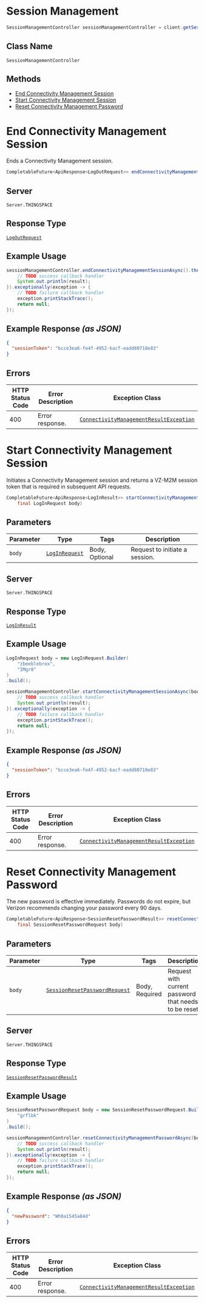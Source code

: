 # Session Management

```java
SessionManagementController sessionManagementController = client.getSessionManagementController();
```

## Class Name

`SessionManagementController`

## Methods

* [End Connectivity Management Session](../../doc/controllers/session-management.md#end-connectivity-management-session)
* [Start Connectivity Management Session](../../doc/controllers/session-management.md#start-connectivity-management-session)
* [Reset Connectivity Management Password](../../doc/controllers/session-management.md#reset-connectivity-management-password)


# End Connectivity Management Session

Ends a Connectivity Management session.

```java
CompletableFuture<ApiResponse<LogOutRequest>> endConnectivityManagementSessionAsync()
```

## Server

`Server.THINGSPACE`

## Response Type

[`LogOutRequest`](../../doc/models/log-out-request.md)

## Example Usage

```java
sessionManagementController.endConnectivityManagementSessionAsync().thenAccept(result -> {
    // TODO success callback handler
    System.out.println(result);
}).exceptionally(exception -> {
    // TODO failure callback handler
    exception.printStackTrace();
    return null;
});
```

## Example Response *(as JSON)*

```json
{
  "sessionToken": "bcce3ea6-fe4f-4952-bacf-eadd80718e83"
}
```

## Errors

| HTTP Status Code | Error Description | Exception Class |
|  --- | --- | --- |
| 400 | Error response. | [`ConnectivityManagementResultException`](../../doc/models/connectivity-management-result-exception.md) |


# Start Connectivity Management Session

Initiates a Connectivity Management session and returns a VZ-M2M session token that is required in subsequent API requests.

```java
CompletableFuture<ApiResponse<LogInResult>> startConnectivityManagementSessionAsync(
    final LogInRequest body)
```

## Parameters

| Parameter | Type | Tags | Description |
|  --- | --- | --- | --- |
| `body` | [`LogInRequest`](../../doc/models/log-in-request.md) | Body, Optional | Request to initiate a session. |

## Server

`Server.THINGSPACE`

## Response Type

[`LogInResult`](../../doc/models/log-in-result.md)

## Example Usage

```java
LogInRequest body = new LogInRequest.Builder(
    "zbeeblebrox",
    "IMgr8"
)
.build();

sessionManagementController.startConnectivityManagementSessionAsync(body).thenAccept(result -> {
    // TODO success callback handler
    System.out.println(result);
}).exceptionally(exception -> {
    // TODO failure callback handler
    exception.printStackTrace();
    return null;
});
```

## Example Response *(as JSON)*

```json
{
  "sessionToken": "bcce3ea6-fe4f-4952-bacf-eadd80718e83"
}
```

## Errors

| HTTP Status Code | Error Description | Exception Class |
|  --- | --- | --- |
| 400 | Error response. | [`ConnectivityManagementResultException`](../../doc/models/connectivity-management-result-exception.md) |


# Reset Connectivity Management Password

The new password is effective immediately. Passwords do not expire, but Verizon recommends changing your password every 90 days.

```java
CompletableFuture<ApiResponse<SessionResetPasswordResult>> resetConnectivityManagementPasswordAsync(
    final SessionResetPasswordRequest body)
```

## Parameters

| Parameter | Type | Tags | Description |
|  --- | --- | --- | --- |
| `body` | [`SessionResetPasswordRequest`](../../doc/models/session-reset-password-request.md) | Body, Required | Request with current password that needs to be reset. |

## Server

`Server.THINGSPACE`

## Response Type

[`SessionResetPasswordResult`](../../doc/models/session-reset-password-result.md)

## Example Usage

```java
SessionResetPasswordRequest body = new SessionResetPasswordRequest.Builder(
    "grflbk"
)
.build();

sessionManagementController.resetConnectivityManagementPasswordAsync(body).thenAccept(result -> {
    // TODO success callback handler
    System.out.println(result);
}).exceptionally(exception -> {
    // TODO failure callback handler
    exception.printStackTrace();
    return null;
});
```

## Example Response *(as JSON)*

```json
{
  "newPassword": "Wh0a1545a84d"
}
```

## Errors

| HTTP Status Code | Error Description | Exception Class |
|  --- | --- | --- |
| 400 | Error response. | [`ConnectivityManagementResultException`](../../doc/models/connectivity-management-result-exception.md) |

